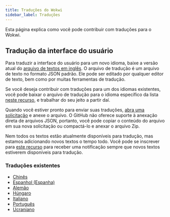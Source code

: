 ```yaml
---
title: Traduções do Wokwi
sidebar_label: Traduções
---
```


Esta página explica como você pode contribuir com traduções para o Wokwi.

## Tradução da interface do usuário

Para traduzir a interface do usuário para um novo idioma, baixe a versão atual do [arquivo de textos em inglês](https://wokwi.com/api/i18n/en.json). O arquivo de tradução é um arquivo de texto no formato JSON padrão. Ele pode ser editado por qualquer editor de texto, bem como por muitas ferramentas de tradução.

Se você deseja contribuir com traduções para um dos idiomas existentes, você pode baixar o arquivo de tradução para o idioma específico da lista [neste recurso](https://github.com/wokwi/wokwi-features/issues/221), e trabalhar do seu jeito a partir daí.

Quando você estiver pronto para enviar suas traduções, [abra uma solicitação](https://github.com/wokwi/wokwi-features/issues/new?assignees=&labels=enhancement&template=translation.md&title=) e anexe o arquivo. O GitHub não oferece suporte à anexação direta de arquivos JSON, portanto, você pode copiar o conteúdo do arquivo em sua nova solicitação ou compactá-lo e anexar o arquivo Zip.

Nem todos os textos estão atualmente disponíveis para tradução, mas estamos adicionando novos textos o tempo todo. Você pode se inscrever para [este recurso](https://github.com/wokwi/wokwi-features/issues/221) para receber uma notificação sempre que novos textos estiverem disponíveis para tradução.

### Traduções existentes

- [Chinês](https://wokwi.com/projects/new?lang=zh)
- [Espanhol (Espanha)](https://wokwi.com/projects/new?lang=es-ES)
- [Alemão](https://wokwi.com/projects/new?lang=de)
- [Húngaro](https://wokwi.com/projects/new?lang=hu)
- [Italiano](https://wokwi.com/projects/new?lang=it)
- [Português](https://wokwi.com/projects/new?lang=pt-BR)
- [Ucraniano](https://wokwi.com/projects/new?lang=ua)
